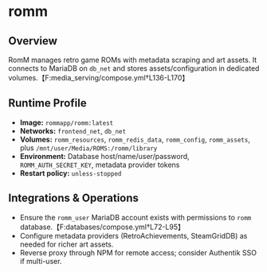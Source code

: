 <!--
title: romm
description:
published: true
date: 2025-10-19T08:57:42Z
tags:
editor: markdown
-->

# romm

## Overview
RomM manages retro game ROMs with metadata scraping and art assets. It connects to MariaDB on `db_net` and stores assets/configuration in dedicated volumes.【F:media_serving/compose.yml†L136-L170】

## Runtime Profile
- **Image:** `rommapp/romm:latest`
- **Networks:** `frontend_net`, `db_net`
- **Volumes:** `romm_resources`, `romm_redis_data`, `romm_config`, `romm_assets`, plus `/mnt/user/Media/ROMS:/romm/library`
- **Environment:** Database host/name/user/password, `ROMM_AUTH_SECRET_KEY`, metadata provider tokens
- **Restart policy:** `unless-stopped`

## Integrations & Operations
- Ensure the `romm_user` MariaDB account exists with permissions to `romm` database.【F:databases/compose.yml†L72-L95】
- Configure metadata providers (RetroAchievements, SteamGridDB) as needed for richer art assets.
- Reverse proxy through NPM for remote access; consider Authentik SSO if multi-user.
